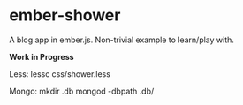 ember-shower
============

A blog app in ember.js. Non-trivial example to learn/play with.

**Work in Progress**

Less:
lessc css/shower.less

Mongo:
mkdir .db
mongod -dbpath .db/


